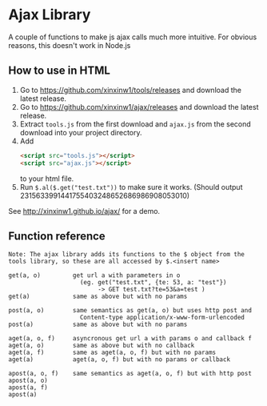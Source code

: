 # Ajax Library

A couple of functions to make js ajax calls much more intuitive. For obvious reasons, this doesn't work in Node.js

## How to use in HTML

1. Go to https://github.com/xinxinw1/tools/releases and download the latest release.
2. Go to https://github.com/xinxinw1/ajax/releases and download the latest release.
3. Extract `tools.js` from the first download and `ajax.js` from the second download into your project directory.
4. Add
   ```html
   <script src="tools.js"></script>
   <script src="ajax.js"></script>
   ```
   to your html file.
5. Run `$.al($.get("test.txt"))` to make sure it works. (Should output 2315633991441755403248652686986908053010)

See http://xinxinw1.github.io/ajax/ for a demo.

## Function reference

```
Note: The ajax library adds its functions to the $ object from the tools library, so these are all accessed by $.<insert name>

get(a, o)         get url a with parameters in o
                    (eg. get("test.txt", {te: 53, a: "test"})
                         -> GET test.txt?te=53&a=test )
get(a)            same as above but with no params

post(a, o)        same semantics as get(a, o) but uses http post and
                    Content-type application/x-www-form-urlencoded
post(a)           same as above but with no params

aget(a, o, f)     asyncronous get url a with params o and callback f
aget(a, o)        same as above but with no callback
aget(a, f)        same as aget(a, o, f) but with no params
aget(a)           aget(a, o, f) but with no params or callback

apost(a, o, f)    same semantics as aget(a, o, f) but with http post
apost(a, o)
apost(a, f)
apost(a)

```
